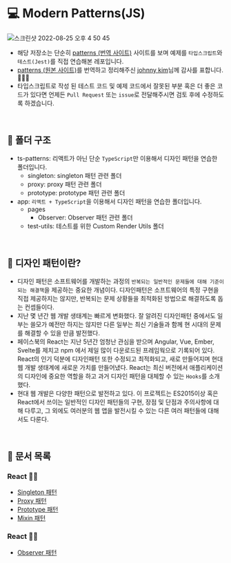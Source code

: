 # 💻 Modern Patterns(JS)

![스크린샷 2022-08-25 오후 4 50 45](https://user-images.githubusercontent.com/64779472/186607176-4e221e21-3988-4fb4-ae15-7f5c71e0a0ab.png)

- 해당 저장소는 단순히 [patterns (번역 사이트)](https://patterns-dev-kr.github.io/) 사이트를 보며 예제를 `타입스크립트`와 `테스트(Jest)`를 직접 연습해본 레포입니다.
- [patterns (원본 사이트)](https://www.patterns.dev/)를 번역하고 정리해주신 [johnny kim](https://github.com/johnny-mh)님께 감사를 표합니다. 🙇🏻‍♂️
- 타입스크립트로 작성 된 테스트 코드 및 예제 코드에서 잘못된 부분 혹은 더 좋은 코드가 있다면 언제든 `Pull Request` 또는 `issue`로 전달해주시면 검토 후에 수정하도록 하겠습니다.

<br />

## 📁 폴더 구조

- ts-patterns: 리액트가 아닌 단순 `TypeScript`만 이용해서 디자인 패턴을 연습한 폴더입니다.
  - singleton: singleton 패턴 관련 폴더
  - proxy: proxy 패턴 관련 폴더
  - prototype: prototype 패턴 관련 폴더
- app: `리액트 + TypeScript`을 이용해서 디자인 패턴을 연습한 폴더입니다.
  - pages
    - Observer: Observer 패턴 관련 폴더
  - test-utils: 테스트를 위한 Custom Render Utils 폴더

<br />

## 🚀 디자인 패턴이란?

- 디자인 패턴은 소프트웨어를 개발하는 과정의 `반복되는 일반적인 문제들에 대해 기준이 되는 해결책`을 제공하는 중요한 개념이다. 디자인패턴은 소프트웨어의 특정 구현을 직접 제공하지는 않지만, 반복되는 문제 상황들을 최적화된 방법으로 해결하도록 돕는 컨셉들이다.
- 지난 몇 년간 웹 개발 생태계는 빠르게 변화했다. 잘 알려진 디자인패턴 중에서도 일부는 쓸모가 예전만 하지는 않지만 다른 일부는 최신 기술들과 함께 현 시대의 문제를 해결할 수 있을 만큼 발전했다.
- 페이스북의 React는 지난 5년간 엄청난 관심을 받으며 Angular, Vue, Ember, Svelte를 제치고 npm 에서 제일 많이 다운로드된 프레임웍으로 기록되어 있다. React의 인기 덕분에 디자인패턴 또한 수정되고 최적화되고, 새로 만들어지며 현대 웹 개발 생태계에 새로운 가치를 만들어냈다. React는 최신 버전에서 애플리케이션의 디자인에 중요한 역할을 하고 과거 디자인 패턴을 대체할 수 있는 `Hooks`를 소개했다.
- 현대 웹 개발은 다양한 패턴으로 발전하고 있다. 이 프로젝트는 ES2015이상 혹은 React에서 쓰이는 일반적인 디자인 패턴들의 구현, 장점 및 단점과 주의사항에 대해 다루고, 그 외에도 여러분의 웹 앱을 발전시킬 수 있는 다른 여러 패턴들에 대해서도 다룬다.

<br />

## 📃 문서 목록

### React 🙅‍♂️

- [Singleton 패턴](https://github.com/ssi02014/modern-patterns/tree/master/ts-patterns/singleton)
- [Proxy 패턴](https://github.com/ssi02014/modern-patterns/tree/master/ts-patterns/proxy)
- [Prototype 패턴](https://github.com/ssi02014/modern-patterns/tree/master/ts-patterns/prototype)
- [Mixin 패턴](https://github.com/ssi02014/modern-patterns/tree/master/ts-patterns/mixin)

### React 🙆‍♂️

- [Observer 패턴](https://github.com/ssi02014/modern-patterns/tree/master/app/src/pages/Observer)

<br />
